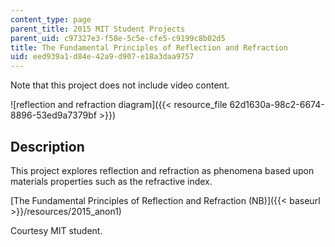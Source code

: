 ```yaml
---
content_type: page
parent_title: 2015 MIT Student Projects
parent_uid: c97327e3-f58e-5c5e-cfe5-c9199c8b02d5
title: The Fundamental Principles of Reflection and Refraction
uid: eed939a1-d84e-42a9-d907-e18a3daa9757
---
```


Note that this project does not include video content.

![reflection and refraction diagram]({{< resource_file 62d1630a-98c2-6674-8896-53ed9a7379bf >}})

Description
-----------

This project explores reflection and refraction as phenomena based upon materials properties such as the refractive index.

[The Fundamental Principles of Reflection and Refraction (NB)]({{< baseurl >}}/resources/2015_anon1)

Courtesy MIT student.